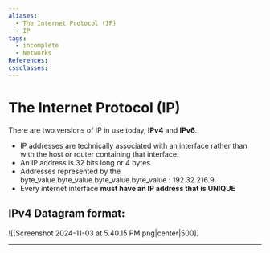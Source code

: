 ```yaml
---
aliases:
  - The Internet Protocol (IP)
  - IP
tags:
  - incomplete
  - Networks
References: 
cssclasses:
---
```

# The Internet Protocol (IP)
There are two versions of IP in use today, **IPv4** and **IPv6**. 
+ IP addresses are technically associated with an interface rather than with the host or router containing that interface.
+ An IP address is 32 bits long or 4 bytes
+ Addresses represented by the byte_value.byte_value.byte_value.byte_value : 192.32.216.9
+ Every internet interface **must have an IP address that is UNIQUE** 
## IPv4 Datagram format:

![[Screenshot 2024-11-03 at 5.40.15 PM.png|center|500]]
 
***